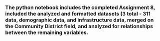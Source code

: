 ### The python notebook includes the completed Assignment 8, included the analyzed and formatted datasets (3 total - 311 data, demographic data, and infrastructure data, merged on the Community District field, and analyzed for relationships between the remaining variables.
